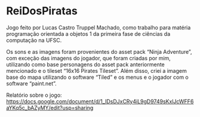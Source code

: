 # ReiDosPiratas

Jogo feito por Lucas Castro Truppel Machado, como trabalho para matéria programação orientada a objetos 1 da primeira fase de ciências da computação na UFSC.

Os sons e as imagens foram provenientes do asset pack “Ninja Adventure”, com exceção das imagens do jogador, que foram criadas por mim, utilizando como base personagens do asset pack anteriormente mencionado e o tileset “16x16 Pirates Tileset”. Além disso, criei a imagem base do mapa utilizando o software “Tiled” e os menus e o jogador com o software “paint.net”.

Relatório sobre o jogo: https://docs.google.com/document/d/1_IDsDJxCRy4iL9gD9749sKxlJcWFF6aYKq5c_bAZyMY/edit?usp=sharing
